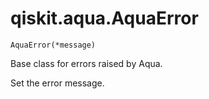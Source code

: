 # qiskit.aqua.AquaError



`AquaError(*message)`

Base class for errors raised by Aqua.

Set the error message.
